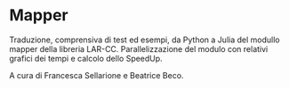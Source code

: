 # Mapper

Traduzione, comprensiva di test ed esempi, da Python a Julia del modullo mapper della libreria LAR-CC. 
Parallelizzazione del modulo con relativi grafici dei tempi e calcolo dello SpeedUp.

A cura di Francesca Sellarione e Beatrice Beco.
 
